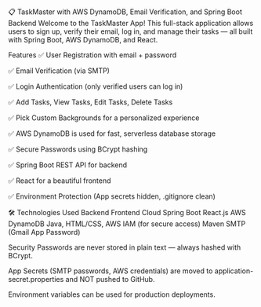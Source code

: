 📋 TaskMaster with AWS DynamoDB, Email Verification, and Spring Boot Backend
Welcome to the TaskMaster App!
This full-stack application allows users to sign up, verify their email, log in, and manage their tasks — all built with Spring Boot, AWS DynamoDB, and React.

Features
✅ User Registration with email + password

✅ Email Verification (via SMTP)

✅ Login Authentication (only verified users can log in)

✅ Add Tasks, View Tasks, Edit Tasks, Delete Tasks

✅ Pick Custom Backgrounds for a personalized experience

✅ AWS DynamoDB is used for fast, serverless database storage

✅ Secure Passwords using BCrypt hashing

✅ Spring Boot REST API for backend

✅ React for a beautiful frontend

✅ Environment Protection (App secrets hidden, .gitignore clean)

🛠 Technologies Used
Backend	Frontend	Cloud
Spring Boot	React.js	AWS DynamoDB
Java, HTML/CSS, AWS IAM (for secure access)
Maven		SMTP (Gmail App Password)

Security
Passwords are never stored in plain text — always hashed with BCrypt.

App Secrets (SMTP passwords, AWS credentials) are moved to application-secret.properties and NOT pushed to GitHub.

Environment variables can be used for production deployments.
